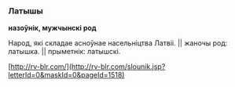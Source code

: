 ### Латышы
**назоўнік, мужчынскі род**

Народ, які складае асноўнае насельніцтва Латвіі. || жаночы род: латышка. || прыметнік: латышскі.

<a rel="author">[http://rv-blr.com/](http://rv-blr.com/slounik.jsp?letterId=0&maskId=0&pageId=1518)</a>
